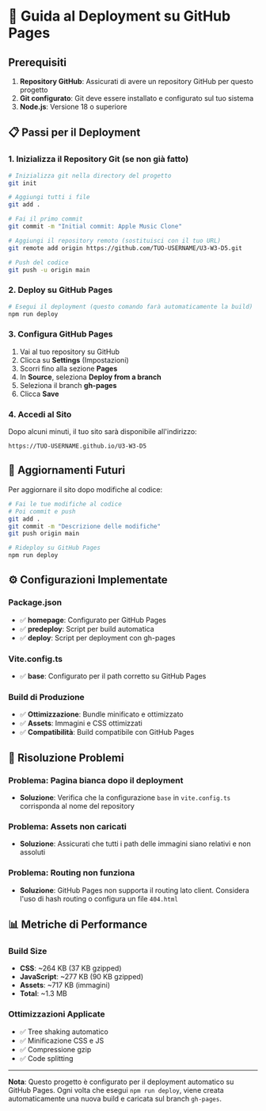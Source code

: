 # 🚀 Guida al Deployment su GitHub Pages

## Prerequisiti

1. **Repository GitHub**: Assicurati di avere un repository GitHub per questo progetto
2. **Git configurato**: Git deve essere installato e configurato sul tuo sistema
3. **Node.js**: Versione 18 o superiore

## 📋 Passi per il Deployment

### 1. Inizializza il Repository Git (se non già fatto)

```bash
# Inizializza git nella directory del progetto
git init

# Aggiungi tutti i file
git add .

# Fai il primo commit
git commit -m "Initial commit: Apple Music Clone"

# Aggiungi il repository remoto (sostituisci con il tuo URL)
git remote add origin https://github.com/TUO-USERNAME/U3-W3-D5.git

# Push del codice
git push -u origin main
```

### 2. Deploy su GitHub Pages

```bash
# Esegui il deployment (questo comando farà automaticamente la build)
npm run deploy
```

### 3. Configura GitHub Pages

1. Vai al tuo repository su GitHub
2. Clicca su **Settings** (Impostazioni)
3. Scorri fino alla sezione **Pages**
4. In **Source**, seleziona **Deploy from a branch**
5. Seleziona il branch **gh-pages**
6. Clicca **Save**

### 4. Accedi al Sito

Dopo alcuni minuti, il tuo sito sarà disponibile all'indirizzo:
```
https://TUO-USERNAME.github.io/U3-W3-D5
```

## 🔄 Aggiornamenti Futuri

Per aggiornare il sito dopo modifiche al codice:

```bash
# Fai le tue modifiche al codice
# Poi commit e push
git add .
git commit -m "Descrizione delle modifiche"
git push origin main

# Rideploy su GitHub Pages
npm run deploy
```

## ⚙️ Configurazioni Implementate

### Package.json
- ✅ **homepage**: Configurato per GitHub Pages
- ✅ **predeploy**: Script per build automatica
- ✅ **deploy**: Script per deployment con gh-pages

### Vite.config.ts
- ✅ **base**: Configurato per il path corretto su GitHub Pages

### Build di Produzione
- ✅ **Ottimizzazione**: Bundle minificato e ottimizzato
- ✅ **Assets**: Immagini e CSS ottimizzati
- ✅ **Compatibilità**: Build compatibile con GitHub Pages

## 🐛 Risoluzione Problemi

### Problema: Pagina bianca dopo il deployment
- **Soluzione**: Verifica che la configurazione `base` in `vite.config.ts` corrisponda al nome del repository

### Problema: Assets non caricati
- **Soluzione**: Assicurati che tutti i path delle immagini siano relativi e non assoluti

### Problema: Routing non funziona
- **Soluzione**: GitHub Pages non supporta il routing lato client. Considera l'uso di hash routing o configura un file `404.html`

## 📊 Metriche di Performance

### Build Size
- **CSS**: ~264 KB (37 KB gzipped)
- **JavaScript**: ~277 KB (90 KB gzipped)
- **Assets**: ~717 KB (immagini)
- **Total**: ~1.3 MB

### Ottimizzazioni Applicate
- ✅ Tree shaking automatico
- ✅ Minificazione CSS e JS
- ✅ Compressione gzip
- ✅ Code splitting

---

**Nota**: Questo progetto è configurato per il deployment automatico su GitHub Pages. Ogni volta che esegui `npm run deploy`, viene creata automaticamente una nuova build e caricata sul branch `gh-pages`.